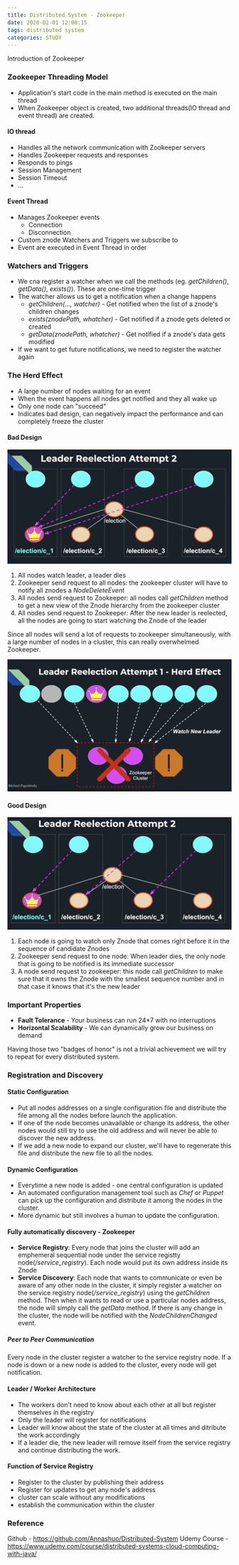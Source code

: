 ```yaml
---
title: Distributed System - Zookeeper
date: 2020-02-01 12:00:15
tags: distributed system
categories: STUDY
---
```


Introduction of Zookeeper

<!--more-->
### Zookeeper Threading Model
- Application's start code in the main method is executed on the main thread
- When Zookeeper object is created, two additional threads(IO thread and event thread) are created.

#### IO thread
- Handles all the network communication with Zookeeper servers
- Handles Zookeeper requests and responses
- Responds to pings
- Session Management
- Session Timeout
- ...

#### Event Thread
- Manages Zookeeper events
	- Connection 
	- Disconnection
- Custom znode Watchers and Triggers we subscribe to
- Event are executed in Event Thread in order

### Watchers and Triggers
- We cna register a watcher when we call the methods (eg. *getChildren()*, *getData()*, *exists()*). These are one-time trigger
- The watcher allows us to get a notification when a change happens
	- *getChildren(..., watcher)* - Get notified when the list of a znode's children changes
	- *exists(znodePath, whatcher)* - Get notified if a znode gets deleted or created
	- *getData(znodePath, whatcher)* - Get notified if a znode's data gets modified
- If we want to get future notifications, we need to register the watcher again

### The Herd Effect
- A large number of nodes waiting for an event
- When the event happens all nodes get notified and they all wake up
- Only one node can "succeed"
- Indicates bad design, can negatively impact the performance and can completely freeze the cluster

#### Bad Design
![](https://raw.githubusercontent.com/Annashuo/hello-world/master/zookeeper_bad.png)

1. All nodes watch leader, a leader dies
2. Zookeeper send request to all nodes: the zookeeper cluster will have to notify all znodes a *NodeDeleteEvent*
3. All nodes send request to Zookeeper: all nodes call *getChildren* method to get a new view of the Znode hierarchy from the zookeeper cluster
4. All nodes send request to Zookeeper: After the new leader is reelected, all the nodes are going to start watching the Znode of the leader

Since all nodes will send a lot of requests to zookeeper simultaneously, with a large number of nodes in a cluster, this can really overwhelmed Zookeeper.

![](https://raw.githubusercontent.com/Annashuo/hello-world/master/hert_effect.png)

#### Good Design
![](https://raw.githubusercontent.com/Annashuo/hello-world/master/zookeeper_good.png)

1. Each node is going to watch only Znode that comes right before it in the sequence of candidate Znodes
2. Zookeeper send request to one node: When leader dies, the only node that is going to be notified is its immediate successor
3. A node send request to zookeeper: this node call *getChildren* to make sure that it owns the Znode with the smallest sequence number and in that case it knows that it's the new leader

### Important Properties
- **Fault Tolerance** - Your business can run 24*7 with no interruptions
- **Horizontal Scalability** - We can dynamically grow our business on demand 

Having those two "badges of honor" is not a trivial achievement we will try to repeat for every distributed system.

### Registration and Discovery
#### Static Configuration 
- Put all nodes addresses on a single configuration file and distribute the file among all the nodes before launch the application.
- If one of the node becomes unavailable or change its address, the other nodes would still try to use the old address and will never be able to discover the new address.
- If we add a new node to expand our cluster, we'll have to regenerate this file and distribute the new file to all the nodes.

#### Dynamic Configuration
- Everytime a new node is added - one central configuration is updated
- An automated configuration management tool such as *Chef* or *Puppet* can pick up the configuration and distribute it among the nodes in the cluster.
- More dynamic but still involves a human to update the configuration.

#### Fully automatically discovery - Zookeeper
- **Service Registry**: Every node that joins the cluster will add an emphemeral sequential node under the service registty node(*/service_registry*). Each node would put its own address inside its Znode
- **Service Discovery**: Each node that wants to communicate or even be aware of any other node in the cluster, it simply register a watcher on the service registry node(*/service_registry*) using the *getChildren* method. Then when it wants to read or use a particular nodes address, the node will simply call the *getData* method. If there is any change in the cluster, the node will be notified with the *NodeChildrenChanged* event.

##### Peer to Peer Communication
Every node in the cluster register a watcher to the service registry node. If a node is down or a new node is added to the cluster, every node will get notification.

#### Leader / Worker Architecture
- The workers don't need to know about each other at all but register themselves in the registry
- Only the leader will register for notifications
- Leader will know about the state of the cluster at all times and ditribute the work accordingly
- If a leader die, the new leader will remove itself from the service registry and continue distributing the work.

#### Function of Service Registry
- Register to the cluster by publishing their address
- Register for updates to get any node's address
- cluster can scale without any modifications
- establish the communication within the cluster

### Reference
Github - https://github.com/Annashuo/Distributed-System
Udemy Course - https://www.udemy.com/course/distributed-systems-cloud-computing-with-java/
 
